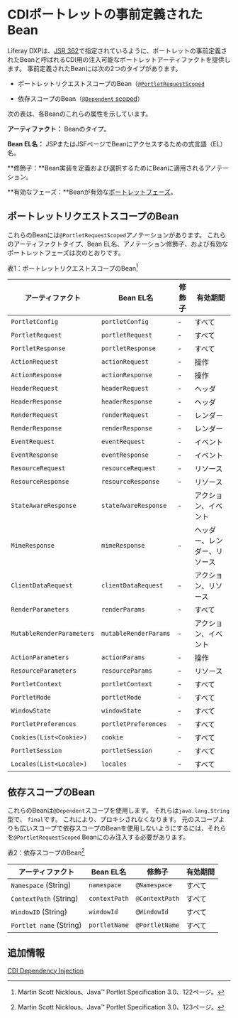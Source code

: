 # CDIポートレットの事前定義されたBean

Liferay DXPは、[JSR 362](https://jcp.org/en/jsr/detail?id=362)で指定されているように、ポートレットの事前定義されたBeanと呼ばれるCDI用の注入可能なポートレットアーティファクトを提供します。  事前定義されたBeanには次の2つのタイプがあります。

* ポートレットリクエストスコープのBean（[`@PortletRequestScoped`](https://learn.liferay.com/reference/latest/en/portlet-api/javax/portlet/annotations/PortletRequestScoped.html)

* 依存スコープのBean（[`@Dependent` scoped](https://docs.oracle.com/javaee/7/api/javax/enterprise/context/Dependent.html)）

次の表は、各Beanのこれらの属性を示しています。

**アーティファクト：** Beanのタイプ。

**Bean EL名：** JSPまたはJSFページでBeanにアクセスするための式言語（EL）名。

**修飾子：**Bean実装を定義および選択するためにBeanに適用されるアノテーション。

**有効なフェーズ：**Beanが有効な[ポートレットフェーズ](../../reference/portlets.md)。

## ポートレットリクエストスコープのBean

これらのBeanには`@PortletRequestScoped`アノテーションがあります。 これらのアーティファクトタイプ、Bean EL名、アノテーション修飾子、および有効なポートレットフェーズは次のとおりです。

表1：ポートレットリクエストスコープのBean[^1]

| アーティファクト                      | Bean EL名              | 修飾子 | 有効期間           |
| ----------------------------- | --------------------- | --- | -------------- |
| `PortletConfig`               | `portletConfig`       | -   | すべて            |
| `PortletRequest`              | `portletRequest`      | -   | すべて            |
| `PortletResponse`             | `portletResponse`     | -   | すべて            |
| `ActionRequest`               | `actionRequest`       | -   | 操作             |
| `ActionResponse`              | `actionResponse`      | -   | 操作             |
| `HeaderRequest`               | `headerRequest`       | -   | ヘッダ            |
| `HeaderResponse`              | `headerResponse`      | -   | ヘッダ            |
| `RenderRequest`               | `renderRequest`       | -   | レンダー           |
| `RenderResponse`              | `renderResponse`      | -   | レンダー           |
| `EventRequest`                | `eventRequest`        | -   | イベント           |
| `EventResponse`               | `eventResponse`       | -   | イベント           |
| `ResourceRequest`             | `resourceRequest`     | -   | リソース           |
| `ResourceResponse`            | `resourceResponse`    | -   | リソース           |
| `StateAwareResponse`          | `stateAwareResponse`  | -   | アクション、イベント     |
| `MimeResponse`                | `mimeResponse`        | -   | ヘッダー、レンダー、リソース |
| `ClientDataRequest`           | `clientDataRequest`   | -   | アクション、リソース     |
| `RenderParameters`            | `renderParams`        | -   | すべて            |
| `MutableRenderParameters`     | `mutableRenderParams` | -   | アクション、イベント     |
| `ActionParameters`            | `actionParams`        | -   | 操作             |
| `ResourceParameters`          | `resourceParams`      | -   | リソース           |
| `PortletContext`              | `portletContext`      | -   | すべて            |
| `PortletMode`                 | `portletMode`         | -   | すべて            |
| `WindowState`                 | `windowState`         | -   | すべて            |
| `PortletPreferences`          | `portletPreferences`  | -   | すべて            |
| `Cookies(List<Cookie>)` | `cookie`              | -   | すべて            |
| `PortletSession`              | `portletSession`      | -   | すべて            |
| `Locales(List<Locale>)` | `locales`             | -   | すべて            |

## 依存スコープのBean

これらのBeanは`@Dependent`スコープを使用します。 それらは`java.lang.String`型で、 `final`です。 これにより、プロキシされなくなります。  元のスコープよりも広いスコープで依存スコープのBeanを使用しないようにするには、それらを`@PortletRequestScoped` Beanにのみ注入する必要があります。

表2：依存スコープのBean[^2]

| アーティファクト                | Bean EL名      | 修飾子            | 有効期間 |
| ----------------------- | ------------- | -------------- | ---- |
| `Namespace` (String)    | `namespace`   | `@Namespace`   | すべて  |
| `ContextPath` (String)  | `contextPath` | `@ContextPath` | すべて  |
| `WindowID` (String)     | `windowId`    | `@WindowId`    | すべて  |
| `Portlet name` (String) | `portletName` | `@PortletName` | すべて  |

## 追加情報

[CDI Dependency Injection](../../../core-frameworks/dependency-injection.md)

[^1]: Martin Scott Nicklous、Java&trade; Portlet Specification 3.0、122ページ。

[^2]: Martin Scott Nicklous、Java&trade; Portlet Specification 3.0、123ページ。
